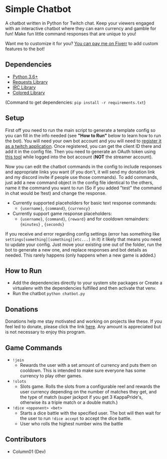 # Simple Chatbot
A chatbot written in Python for Twitch chat. Keep your viewers engaged with an interactive chatbot where they can earn currency and gamble for fun! Make fun little command responses that are unique to you!

Want me to customize it for you? [You can pay me on Fiverr](https://www.fiverr.com/share/7GjQVL) to add custom features to the bot!

## Dependencies
- [Python 3.6+](https://www.python.org/downloads/)
- [Requests Library](https://pypi.org/project/requests/)
- [IRC Library](https://pypi.org/project/irc/)
- [Colored Library](https://pypi.org/project/colored/)

(Command to get dependencies: `pip install -r requirements.txt`)

## Setup
First off you need to run the main script to generate a template config so you can fill in the info needed (see **"How to Run"** below to learn how to run the bot). You will need your own bot account and you will need to [register it as a twitch application](https://dev.twitch.tv/console). Once registered, you can get the client ID there and add it in the config file. Then you need to generate an OAuth token using [this tool](https://twitchapps.com/tmi/) while logged into the bot account (**NOT** the streamer account).

Now you can edit the chatbot commands in the config to include responses and appropriate links you want (if you don't, it will send my donation link and my discord invite if people use those commands). To add commands, just add a new command object in the config file identical to the others, name it the command you want to run (So if you added "test" the command in chat would be !test) and change the response.

- Currently supported placeholders for basic text response commands:
	- `{username}`, `{command}`, `{currency}`
- Currently support game response placeholders:
	- `{username}`, `{command}`, `{reward}` and for cooldown remainders: `{minutes}` , `{seconds}`

If you receive and error regarding config settings (error has something like `settings[something][something][etc...]` in it) it likely that means you need to update your config. Just move your existing one out of the folder, run the bot to generate a new one, and replace responses and bot details as needed. This rarely happens (only happens when a new game is added.)

## How to Run
- Add the dependencies directly to your system site packages or Create a virtualenv with the dependencies fulfilled and then activate that venv.
- Run the chatbot `python chatbot.py`

## Donations
Donations help me stay motivated and working on projects like these. If you feel led to donate, please click the link [here](https://www.paypal.me/column01). Any amount is appreciated but is not necessary to enjoy this program.

## Game Commands
- `!join`
	- Rewards the user with a set amount of currency and puts them on cooldown. This is intended to make sure everyone has some currency to play other games.
- `!slots`
	- Slots game. Rolls the slots from a configurable reel and rewards the user currency depending on the number of matches they get, and the type of match (super jackpot if you get 3 KappaPride's, otherwise its a triple match or a double match.)
- `!dice <opponent> <bet>`
	- Starts a dice battle with the specified user. The bot will then wait for the user to run `!dice accept` to accept the dice battle.
	- User who rolls the highest number wins the battle

## Contributors
- Column01 (Dev)
